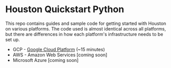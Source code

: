 
# Houston Quickstart Python

This repo contains guides and sample code for getting started with Houston on various platforms. The code used is almost 
identical across all platforms, but there are differences in how each platform's infrastructure needs to be set up. 

- GCP - [Google Cloud Platform](./google-cloud) (~15 minutes) 
- AWS - Amazon Web Services [coming soon]
- Microsoft Azure [coming soon]